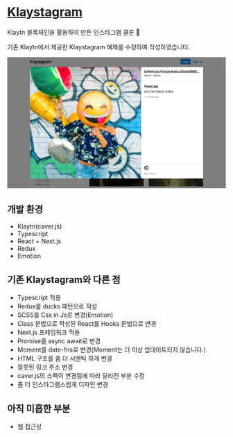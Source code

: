 # [Klaystagram](https://klaystagram.vercel.app/)

Klaytn 블록체인을 활용하여 만든 인스타그램 클론 📸

기존 Klaytn에서 제공한 Klaystagram 예제를 수정하여 작성하였습니다.

![](./public/klaystagram.png)

## 개발 환경

- Klaytn(caver.js)
- Typescript
- React + Next.js
- Redux
- Emotion

## 기존 Klaystagram와 다른 점

- Typescript 적용
- Redux를 ducks 패턴으로 작성
- SCSS를 Css in Js로 변경(Emotion)
- Class 문법으로 작성된 React를 Hooks 문법으로 변경
- Next.js 프레임워크 적용
- Promise를 async await로 변경
- Moment를 date-fns로 변경(Moment는 더 이상 업데이트되지 않습니다.)
- HTML 구조를 좀 더 시맨틱 하게 변경
- 잘못된 링크 주소 변경
- caver.js의 스펙이 변경됨에 따라 달라진 부분 수정
- 좀 더 인스타그램스럽게 디자인 변경

## 아직 미흡한 부분

- 웹 접근성
